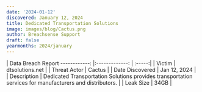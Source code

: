```yaml
---
date: '2024-01-12'
discovered: January 12, 2024
title: Dedicated Transportation Solutions
image: images/blog/Cactus.png
author: Breachsense Support
draft: false
yearmonths: 2024/january
---
```



| Data Breach Report
------------:     |:-------------:    | :-----:|
| Victim      | dtsolutions.net      | 
| Threat Actor      | Cactus      | 
| Date Discovered      | Jan 12, 2024      | 
| Description      | Dedicated Transportation Solutions provides transportation services for manufacturers and distributors.      | 
| Leak Size      | 34GB      | 

